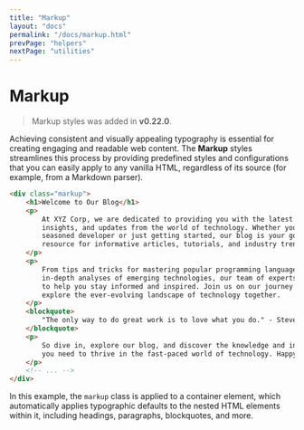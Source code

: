 ```yaml
---
title: "Markup"
layout: "docs"
permalink: "/docs/markup.html"
prevPage: "helpers"
nextPage: "utilities"
---
```


# Markup

> Markup styles was added in **v0.22.0**.

Achieving consistent and visually appealing typography is essential for creating engaging and readable web content. The **Markup** styles streamlines this process by providing predefined styles and configurations that you can easily apply to any vanilla HTML, regardless of its source (for example, from a Markdown parser).

```html
<div class="markup">
    <h1>Welcome to Our Blog</h1>
    <p>
        At XYZ Corp, we are dedicated to providing you with the latest news, 
        insights, and updates from the world of technology. Whether you are a 
        seasoned developer or just getting started, our blog is your go-to 
        resource for informative articles, tutorials, and industry trends.
    </p>
    <p>
        From tips and tricks for mastering popular programming languages to 
        in-depth analyses of emerging technologies, our team of experts is here 
        to help you stay informed and inspired. Join us on our journey as we 
        explore the ever-evolving landscape of technology together.
    </p>
    <blockquote>
        "The only way to do great work is to love what you do." - Steve Jobs
    </blockquote>
    <p>
        So dive in, explore our blog, and discover the knowledge and inspiration 
        you need to thrive in the fast-paced world of technology. Happy reading!
    </p>
    <!-- ... -->
</div>
```

In this example, the `markup` class is applied to a container element, which automatically applies typographic defaults to the nested HTML elements within it, including headings, paragraphs, blockquotes, and more. 
